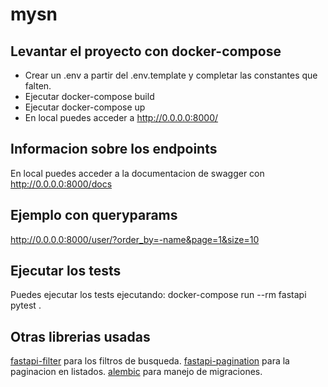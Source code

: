 
# mysn


## Levantar el proyecto con docker-compose

- Crear un .env a partir del .env.template y completar las constantes que falten.
- Ejecutar docker-compose build
- Ejecutar docker-compose up
- En local puedes acceder a http://0.0.0.0:8000/


## Informacion sobre los endpoints
En local puedes acceder a la documentacion de swagger con http://0.0.0.0:8000/docs

## Ejemplo con queryparams
http://0.0.0.0:8000/user/?order_by=-name&page=1&size=10


## Ejecutar los tests
Puedes ejecutar los tests ejecutando:
docker-compose run --rm fastapi pytest .

## Otras librerias usadas
[fastapi-filter](https://fastapi-filter.netlify.app/) para los filtros de busqueda.
[fastapi-pagination](https://uriyyo-fastapi-pagination.netlify.app/) para la paginacion en listados.
[alembic](https://alembic.sqlalchemy.org/en/latest/) para manejo de migraciones.
